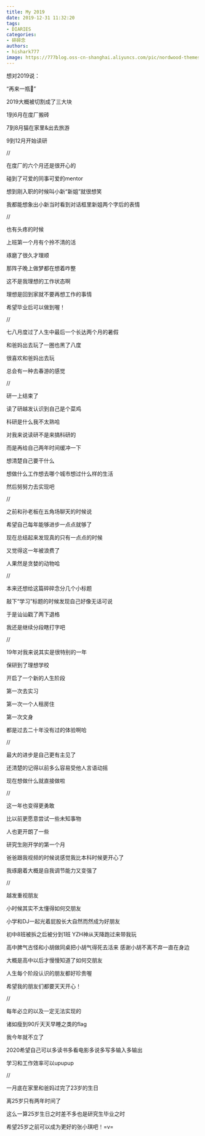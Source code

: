 ```yaml
---
title: My 2019
date: 2019-12-31 11:32:20
tags:
- DIARIES
categories: 
- 碎碎念
authors:
- hishark777
image: https://777blog.oss-cn-shanghai.aliyuncs.com/pic/nordwood-themes-txRsVU2A2PU-unsplash.jpg
---
```

想对2019说：

“再来一瓶🍾”

2019大概被切割成了三大块

1到6月在度厂搬砖

7到8月猫在家里&出去旅游

9到12月开始读研

<!--more-->

//

在度厂的六个月还是很开心的

碰到了可爱的同事可爱的mentor

想到刚入职的时候叫小新“新姐”就很想笑

我都能想象出小新当时看到对话框里新姐两个字后的表情

//

也有头疼的时候

上班第一个月有个拎不清的活

琢磨了很久才理顺

那阵子晚上做梦都在想着咋整

这不是我理想的工作状态啊

理想是回到家就不要再想工作的事情

希望毕业后可以做到喔！

//

七八月度过了人生中最后一个长达两个月的暑假 

和爸妈出去玩了一圈也黑了八度

很喜欢和爸妈出去玩

总会有一种去春游的感觉

//

研一上结束了

读了研越发认识到自己是个菜鸡

科研是什么我不太熟哈

对我来说读研不是来搞科研的

而是再给自己两年时间缓冲一下

想清楚自己要干什么

想做什么工作想去哪个城市想过什么样的生活

然后努努力去实现吧

//

之前和孙老板在五角场聊天的时候说

希望自己每年能够进步一点点就够了

现在总结起来发现真的只有一点点的时候

又觉得这一年被浪费了

人果然是贪婪的动物哈

//

本来还想给这篇碎碎念分几个小标题

敲下“学习”标题的时候发现自己好像无话可说

于是讪讪戳了两下退格

我还是继续分段瞎打字吧

//

19年对我来说其实是很特别的一年

保研到了理想学校

开启了一个新的人生阶段

第一次去实习

第一次一个人租房住

第一次文身

都是过去二十年没有过的体验啊哈

//

最大的进步是自己更有主见了

还清楚的记得以前多么容易受他人言语动摇

现在想做什么就直接做啦

// 

这一年也变得更勇敢 

比以前更愿意尝试一些未知事物

人也更开朗了一些

研究生刚开学的第一个月

爸爸跟我视频的时候说感觉我比本科时候更开心了

我琢磨着大概是自我调节能力又变强了

//

越发重视朋友

小时候其实不太懂得如何交朋友

小学和DJ一起光着屁股长大自然而然成为好朋友

初中8班被拆之后被分到1班 YZH神从天降跑过来带我玩

高中脾气古怪和小胡做同桌把小胡气得死去活来 感谢小胡不离不弃一直在身边

大概是高中以后才慢慢知道了如何交朋友

人生每个阶段认识的朋友都好珍贵喔

希望我的朋友们都要天天开心！


//

每年必立的以及一定无法实现的

诸如瘦到90斤天天早睡之类的flag

我今年就不立了

2020希望自己可以多读书多看电影多说多写多输入多输出

学习和工作效率可以upupup

//

一月底在家里和爸妈过完了23岁的生日

离25岁只有两年时间了

这么一算25岁生日之时差不多也是研究生毕业之时

希望25岁之前可以成为更好的张小琪吧！=v=
